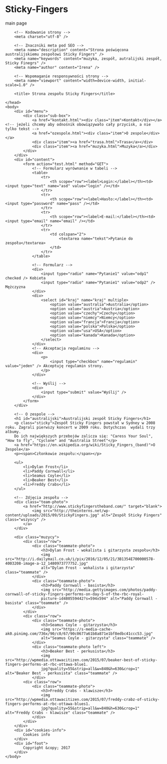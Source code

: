 # Sticky-Fingers
main page
<!DOCTYPE html>
<html>
	<head>
		<link href="css/main.css" type="text/css" rel="stylesheet" />
		
		<!-- Kodowanie strony -->
		<meta charset="utf-8" />

		<!-- Znaczniki meta pod SEO -->
		<meta name="description" content="Strona poświęcona australijskiemu zespołowi Sticky Fingers" />
		<meta name="keywords" content="muzyka, zespół, autralijski zespół, Sticky Finegrs" />
		<meta name="author" content="Irena" />

		<!-- Wspomaganie responsywności strony -->
		<meta name="viewport" content="width=device-width, initial-scale=1.0" />

		<title> Strona zespołu Sticky Fingers</title>

	</head>
	<body>
		<div id="menu">
			<div class="sub-box">
				<a href="kontakt.html"><div class="item">Kontakt</div></a> <!-- jeżeli chcemy aby odnośnik obowiązywało cały przycisk, a nie tylko tekst -->
				<a href="ozespole.html"><div class="item">O zespole</div></a>
				<div class="item"><a href="trasa.html">Trasa</a></div>
				<div class="item"><a href="muzyka.html">Muzyka</a></div>
			</div>
		</div>
		<div id="content">
			<form action="test.html" method="GET">
				<!-- Formularz wyrównanie w tabeli -->
				<table>
					<tr>
						<th scope="row"><label>Login:</label></th><td><input type="text" name="asd" value="login" /></td>
					</tr>
					<tr>
						<th scope="row"><label>Hasło:</label></th><td><input type="password" name="pass" /></td>
					</tr>
					<tr>
						<th scope="row"><label>E-mail:</label></th><td><input type="email" name="email" /></td>
					</tr>
					<tr>
						<td colspan="2">
							<textarea name="tekst">Pytanie do zespołu</textarea>
						</td>
					</tr>
				</table>

				<!-- Formularz -->
				<div>
					<input type="radio" name="Pytanie1" value="odp1" checked /> Kobieta
					<input type="radio" name="Pytanie1" value="odp2" /> Mężczyzna
				</div>
				<div>
					<select id="kraj" name="kraj" multiple>
						<option value="australia">Australia</option>
						<option value="austria">Austria</option>
						<option value="czechy">Czechy</option>
						<option value="niemcy">Niemcy</option>
						<option value="francja">Francja</option>
						<option value="polska">Polska</option>
						<option value="usa">USA</option>
						<option value="kanada">Kanada</option>
					</select>
				</div>
				<!-- Akceptacja regulaminu -->
				<div>
					<p>
						<input type="checkbox" name="regulamin" value="jeden" /> Akceptuję regulamin strony.
					</p>
				</div>

				<!-- Wyślij -->
				<div>
					<input type="submit" value="Wyślij" />
				</div>
			</form>
		</div>

		<!-- O zespole -->
		<h1 id="australijski">Australijski zespół Sticky Fingers</h1>
		<p class="sticky">Zespół Sticky Fingers powstał w Sydney w 2008 roku. Zagrali pierwszy koncert w 2009 roku. Dotychczas  wydali trzy albumy. 
		Do ich największych przebojów zalicza się: "Caress Your Soul", "How to fly", "Cyclone" and "Australia Street"</p>
		<a href="https://en.wikipedia.org/wiki/Sticky_Fingers_(band)">O Zespole</a>
		<p><span>Członkowie zespołu:</span></p>
		
		<ul>
			<li>Dylan Frost</li>
			<li>Paddy Cornwall</li>
			<li>Seamus Coyle</li>
			<li>Beaker Best</li>
			<li>Freddy Crabs</li>
		</ul>

		<!-- Zdjęcia zespołu -->
		<div class="team-photo">
			<a href="http://www.stickyfingerstheband.com/" target="blank">
				<img src="http://theinterns.net/wp-content/uploads/2015/09/StickyFingers.jpg" alt="Zespół Sticky Fingers" class="wszyscy" />
			</a>
		</div>

		<div class="muzycy">
			<div class="row">
				<div class="teammate-photo">
					<h3>Dylan Frost - wokalista i gitarzysta zespołu</h3>
					<img src="http://i.dailymail.co.uk/i/pix/2016/12/05/21/3B1354E700000578-4003208-image-a-12_1480973777752.jpg" 
					alt="Dylan Frost - wokalista i gitarzysta" class="teammate" />
				</div>
				<div class="teammate-photo">
					<h3>Paddy Cornwall - basista</h3>
					<img src="http://media.gettyimages.com/photos/paddy-cornwall-of-sticky-fingers-performs-on-day-5-of-the-rbc-royal-
					picture-id480559442?s=594x594" alt="Paddy Cornwall - basista" class="teammate" />
				</div>
			</div>
			<div class="row">
				<div class="teammate-photo">
					<h3>Seamus Coyle - gitarzysta</h3>
					<img src="https://s-media-cache-ak0.pinimg.com/736x/90/c0/67/90c0677a61b8a871e1bf8edbc41ccc53.jpg" 
					alt="Seamus Coyle - gitarzysta" class="teammate" />
				</div>
				<div class="teammate-photo left">
					<h3>Beaker Best - perkusista</h3>
					<img src="http://wpmedia.ottawacitizen.com/2015/07/beaker-best-of-sticky-fingers-performs-at-rbc-ottawa-blue1.
					jpg?quality=55&strip=all&w=840&h=630&crop=1" alt="Beaker Best - perkusista" class="teammate" />
				</div>
			<div class="row">
				<div class="teammate-photo">
					<h3>Freddy Crabs - klawisze</h3>
					<img src="http://wpmedia.ottawacitizen.com/2015/07/freddy-crabz-of-sticky-fingers-performs-at-rbc-ottawa-blues1.
					jpg?quality=55&strip=all&w=840&h=630&crop=1" alt="Freddy Crabs - klawisze" class="teammate" />
				</div>
			</div>
		</div>
		<div id="cookies-info">
			Cookies info
		</div>
		<div id="foot">
			Copyright &copy; 2017
		</div>
	</body>
</html>
